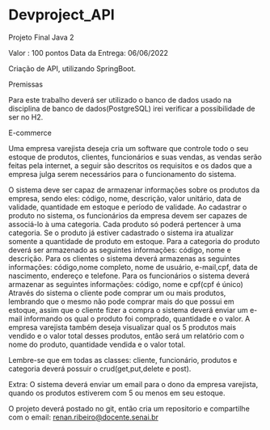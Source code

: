 # Devproject_API

Projeto Final Java 2

Valor : 100 pontos                         Data da Entrega: 06/06/2022


Criação de API, utilizando SpringBoot.


Premissas

Para este trabalho deverá ser utilizado o banco de dados usado na disciplina de banco de dados(PostgreSQL) irei verificar a possibilidade de ser no H2.

E-commerce

Uma empresa varejista deseja cria um software que controle todo o seu estoque de produtos, clientes, funcionários e suas vendas, as vendas serão feitas pela internet, a seguir são descritos os requisitos e os dados que a empresa julga serem necessários para o funcionamento do sistema.

O sistema deve ser capaz de armazenar informações sobre os produtos da empresa, sendo eles: código, nome, descrição, valor unitário, data de validade, quantidade em estoque e período de validade.
Ao cadastrar o produto no sistema, os funcionários da empresa devem ser capazes de associá-lo à uma categoria. Cada produto só poderá pertencer à uma categoria.
Se o produto já estiver cadastrado o sistema ira atualizar somente a quantidade de produto em estoque.
Para a categoria do produto deverá ser armazenado as seguintes informações: código, nome e descrição.
Para os clientes o sistema deverá armazenas as seguintes informações: código,nome completo, nome de usuário, e-mail,cpf, data de nascimento, endereço e telefone.
Para os funcionários o sistema deverá armazenar as seguintes informações: código, nome e cpf(cpf é único)
Através do sistema o cliente pode comprar um ou mais produtos, lembrando que o mesmo não pode comprar mais do que possui em estoque, assim que o cliente fizer a compra o sistema deverá enviar um e-mail informando os qual o produto foi comprado, quantidade e o valor.
A empresa varejista também deseja visualizar qual os 5 produtos mais vendido e o valor total desses produtos, então será um relatório com o nome do produto, quantidade vendida e o valor total.

Lembre-se que em todas as classes: cliente, funcionário, produtos e categoria deverá possuir o crud(get,put,delete e post).

Extra: O sistema deverá enviar um email para o dono da empresa varejista, quando os produtos estiverem com 5 ou menos em seu estoque.

O projeto deverá postado no git, então cria um repositorio e compartilhe com o email: renan.ribeiro@docente.senai.br
